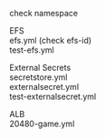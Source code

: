 check namespace  

EFS  
efs.yml (check efs-id)  
test-efs.yml 

External Secrets  
secretstore.yml  
externalsecret.yml  
test-externalsecret.yml 

ALB  
20480-game.yml   
